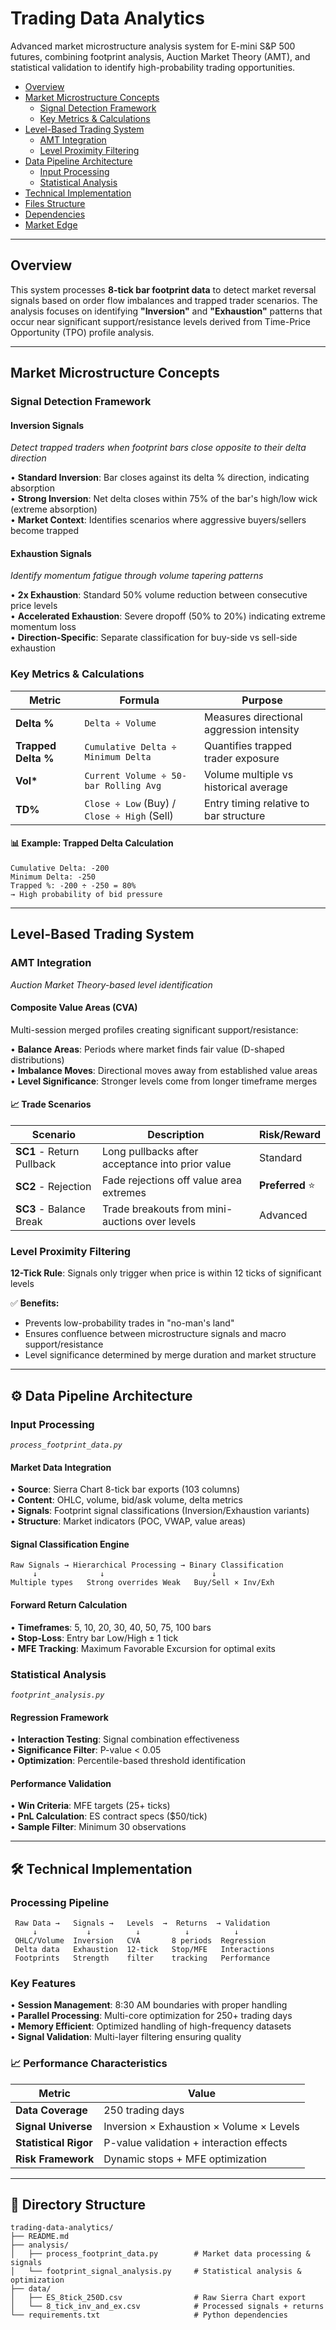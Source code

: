 # Trading Data Analytics

Advanced market microstructure analysis system for E-mini S&P 500 futures, combining footprint analysis, Auction Market Theory (AMT), and statistical validation to identify high-probability trading opportunities.

- [Overview](#-overview)
- [Market Microstructure Concepts](#-market-microstructure-concepts)
  - [Signal Detection Framework](#signal-detection-framework)
  - [Key Metrics & Calculations](#key-metrics--calculations)
- [Level-Based Trading System](#-level-based-trading-system)
  - [AMT Integration](#amt-integration)
  - [Level Proximity Filtering](#level-proximity-filtering)
- [Data Pipeline Architecture](#️-data-pipeline-architecture)
  - [Input Processing](#input-processing)
  - [Statistical Analysis](#statistical-analysis)
- [Technical Implementation](#-technical-implementation)
- [Files Structure](#-files-structure)
- [Dependencies](#-dependencies)
- [Market Edge](#-market-edge)

---

## Overview

This system processes **8-tick bar footprint data** to detect market reversal signals based on order flow imbalances and trapped trader scenarios. The analysis focuses on identifying **"Inversion"** and **"Exhaustion"** patterns that occur near significant support/resistance levels derived from Time-Price Opportunity (TPO) profile analysis.

---

## Market Microstructure Concepts

### Signal Detection Framework

#### Inversion Signals
*Detect trapped traders when footprint bars close opposite to their delta direction*

• **Standard Inversion**: Bar closes against its delta % direction, indicating absorption  
• **Strong Inversion**: Net delta closes within 75% of the bar's high/low wick (extreme absorption)  
• **Market Context**: Identifies scenarios where aggressive buyers/sellers become trapped  

#### Exhaustion Signals
*Identify momentum fatigue through volume tapering patterns*

• **2x Exhaustion**: Standard 50% volume reduction between consecutive price levels  
• **Accelerated Exhaustion**: Severe dropoff (50% to 20%) indicating extreme momentum loss  
• **Direction-Specific**: Separate classification for buy-side vs sell-side exhaustion  

### Key Metrics & Calculations

| Metric | Formula | Purpose |
|--------|---------|---------|
| **Delta %** | `Delta ÷ Volume` | Measures directional aggression intensity |
| **Trapped Delta %** | `Cumulative Delta ÷ Minimum Delta` | Quantifies trapped trader exposure |
| **Vol\*** | `Current Volume ÷ 50-bar Rolling Avg` | Volume multiple vs historical average |
| **TD%** | `Close ÷ Low` (Buy) / `Close ÷ High` (Sell) | Entry timing relative to bar structure |

#### 📊 Example: Trapped Delta Calculation
```
Cumulative Delta: -200
Minimum Delta: -250
Trapped %: -200 ÷ -250 = 80%
→ High probability of bid pressure
```

---

## Level-Based Trading System

### AMT Integration
*Auction Market Theory-based level identification*

#### Composite Value Areas (CVA)
Multi-session merged profiles creating significant support/resistance:

• **Balance Areas**: Periods where market finds fair value (D-shaped distributions)  
• **Imbalance Moves**: Directional moves away from established value areas  
• **Level Significance**: Stronger levels come from longer timeframe merges  

#### 📈 Trade Scenarios

| Scenario | Description | Risk/Reward |
|----------|-------------|-------------|
| **SC1** - Return Pullback | Long pullbacks after acceptance into prior value | Standard |
| **SC2** - Rejection | Fade rejections off value area extremes | **Preferred** ⭐ |
| **SC3** - Balance Break | Trade breakouts from mini-auctions over levels | Advanced |

### Level Proximity Filtering

**12-Tick Rule**: Signals only trigger when price is within 12 ticks of significant levels

✅ **Benefits:**
- Prevents low-probability trades in "no-man's land"
- Ensures confluence between microstructure signals and macro support/resistance
- Level significance determined by merge duration and market structure

---

## ⚙️ Data Pipeline Architecture

### Input Processing
*`process_footprint_data.py`*

#### Market Data Integration
• **Source**: Sierra Chart 8-tick bar exports (103 columns)  
• **Content**: OHLC, volume, bid/ask volume, delta metrics  
• **Signals**: Footprint signal classifications (Inversion/Exhaustion variants)  
• **Structure**: Market indicators (POC, VWAP, value areas)  

#### Signal Classification Engine
```
Raw Signals → Hierarchical Processing → Binary Classification
     ↓              ↓                        ↓
Multiple types   Strong overrides Weak   Buy/Sell × Inv/Exh
```

#### Forward Return Calculation
• **Timeframes**: 5, 10, 20, 30, 40, 50, 75, 100 bars  
• **Stop-Loss**: Entry bar Low/High ± 1 tick  
• **MFE Tracking**: Maximum Favorable Excursion for optimal exits  

### Statistical Analysis
*`footprint_analysis.py`*

#### Regression Framework
• **Interaction Testing**: Signal combination effectiveness  
• **Significance Filter**: P-value < 0.05  
• **Optimization**: Percentile-based threshold identification  

#### Performance Validation
• **Win Criteria**: MFE targets (25+ ticks)  
• **PnL Calculation**: ES contract specs ($50/tick)  
• **Sample Filter**: Minimum 30 observations  

---

## 🛠 Technical Implementation

### Processing Pipeline
```
 Raw Data →   Signals →   Levels  →  Returns  → Validation
     ↓           ↓          ↓          ↓          ↓
 OHLC/Volume  Inversion   CVA       8 periods  Regression
 Delta data   Exhaustion  12-tick   Stop/MFE   Interactions
 Footprints   Strength    filter    tracking   Performance
```

### Key Features
• **Session Management**: 8:30 AM boundaries with proper handling  
• **Parallel Processing**: Multi-core optimization for 250+ trading days  
• **Memory Efficient**: Optimized handling of high-frequency datasets  
• **Signal Validation**: Multi-layer filtering ensuring quality  

### 📈 Performance Characteristics
| Metric | Value |
|--------|-------|
| **Data Coverage** | 250 trading days |
| **Signal Universe** | Inversion × Exhaustion × Volume × Levels |
| **Statistical Rigor** | P-value validation + interaction effects |
| **Risk Framework** | Dynamic stops + MFE optimization |

---

## 📁 Directory Structure

```
trading-data-analytics/
├── README.md
├── analysis/
│   ├── process_footprint_data.py        # Market data processing & signals
│   └── footprint_signal_analysis.py     # Statistical analysis & optimization
├── data/
│   ├── ES_8tick_250D.csv                # Raw Sierra Chart export
│   └── 8_tick_inv_and_ex.csv            # Processed signals + returns
└── requirements.txt                     # Python dependencies
```

